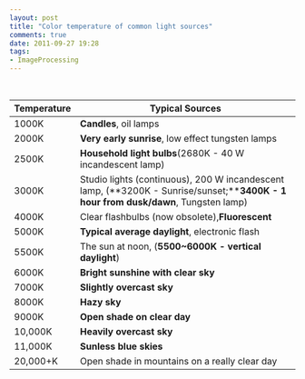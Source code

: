 ```yaml
---
layout: post
title: "Color temperature of common light sources"
comments: true
date: 2011-09-27 19:28
tags:
- ImageProcessing
---
```

&nbsp;

Temperature | Typical Sources
------------|----------------------
1000K | **Candles**, oil lamps
2000K | **Very early sunrise**, low effect tungsten lamps
2500K | **Household light bulbs**(2680K - 40 W incandescent lamp)
3000K | Studio lights (continuous), 200 W incandescent lamp, (**3200K - Sunrise/sunset;****3400K - 1 hour from dusk/dawn**, Tungsten lamp)
4000K | Clear flashbulbs (now obsolete),**Fluorescent**
5000K | **Typical average daylight**, electronic flash
5500K | The sun at noon, (**5500~6000K - vertical daylight**)
6000K | **Bright sunshine with clear sky**
7000K | **Slightly overcast sky**
8000K | **Hazy sky**
9000K | **Open shade on clear day**
10,000K | **Heavily overcast sky**
11,000K | **Sunless blue skies**
20,000+K | Open shade in mountains on a really clear day
